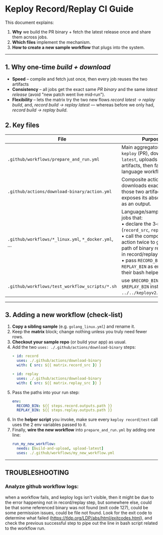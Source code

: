 # Keploy Record/Replay CI Guide

This document explains:

1.  **Why** we build the PR binary + fetch the latest release once and share them across jobs.
2.  **Which files** implement the mechanism.
3.  **How to create a new sample workflow** that plugs into the system.

---
## 1. Why one‑time *build + download*

* **Speed** – compile and fetch just once, then every job reuses the two artifacts
* **Consistency** – all jobs get the exact same *PR binary* and the same *latest release* (avoid "new patch went live mid‑run").
* **Flexibility** – lets the matrix try the two new flows
  *record latest → replay build*, and, *record build → replay latest* —
  whereas before we only had, *record build → replay build*.


## 2. Key files

| File | Purpose |
|------|---------|
| `.github/workflows/prepare_and_run.yml` | Main aggregator. Builds `keploy` (PR), downloads `latest`, uploads both as artifacts, then fans out to language workflows. |
| `.github/actions/download-binary/action.yml` | Composite action that downloads exactly one of those two artifacts and exposes its absolute path as an output. |
| `.github/workflows/*_linux.yml`, `*_docker.yml`, … | Language/sample‑specific jobs that: <br>• declare the 3‑row matrix (`record_src`, `replay_src`) <br>• call the composite action twice to get the path of binary referenced in record/replay.<br>• pass `RECORD_BIN` / `REPLAY_BIN` as env into their bash helper. |
| `.github/workflows/test_workflow_scripts/*.sh` | use `$RECORD_BIN` / `$REPLAY_BIN` instead of `../../keployv2`. |

---

## 3. Adding a new workflow (check‑list)

1. **Copy a sibling sample** (e.g. `golang_linux.yml`) and rename it.
2. Keep the **matrix** block; change nothing unless you truly need fewer rows.
3. **Checkout your sample repo** (or build your app) as usual.
4. Add the two `uses: ./.github/actions/download-binary` steps:  
   ```yaml
   - id: record
     uses: ./.github/actions/download-binary
     with: { src: ${{ matrix.record_src }} }

   - id: replay
     uses: ./.github/actions/download-binary
     with: { src: ${{ matrix.replay_src }} }
   ```
5. Pass the paths into your run step:
   ```yaml
   env:
     RECORD_BIN: ${{ steps.record.outputs.path }}
     REPLAY_BIN: ${{ steps.replay.outputs.path }}
   ```
6. In the **helper script** you invoke, make sure every `keploy record|test` call uses the 2 env variables passed to it.
7. Finally, **wire the new workflow** into `prepare_and_run.yml` by adding one line:
   ```yaml
   run_my_new_workflow:
     needs: [build-and-upload, upload-latest]
     uses: ./.github/workflows/my_new_workflow.yml
   ```

---

## TROUBLESHOOTING

### Analyze github workflow logs:

when a workflow fails, and keploy logs isn't visible, then it might be due to the error happening not in record/replay step, but somewhere else, could be that some referenced binary was not found (exit code 127), could be some permission issues, could be file not found. Look for the exit code to determine what failed (https://tldp.org/LDP/abs/html/exitcodes.html), and check the previous successful step to pipe out the line in bash script related to the workflow run.